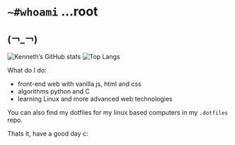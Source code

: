 # `~#whoami` ...root 
(￢_￢)
---

![Kenneth’s GitHub stats](https://github-readme-stats.vercel.app/api?username=ken-soares&theme=dracula&show_icons=true&count_private=true)
![Top Langs](https://github-readme-stats.vercel.app/api/top-langs/?username=ken-soares&theme=dracula)

What do I do:
* front-end web with vanilla js, html and css
* algorithms python and C
* learning Linux and more advanced web technologies


You can also find my dotfiles for my linux based computers in my `.dotfiles` repo.

Thats it, have a good day c:

<!---
ken-soares/ken-soares is a ✨ special ✨ repository because its `README.md` (this file) appears on your GitHub profile.
You can click the Preview link to take a look at your changes.
--->
